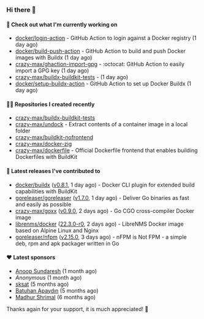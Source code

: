 ### Hi there 👋

#### 👷 Check out what I'm currently working on

- [docker/login-action](https://github.com/docker/login-action) - GitHub Action to login against a Docker registry (1 day ago)
- [docker/build-push-action](https://github.com/docker/build-push-action) - GitHub Action to build and push Docker images with Buildx (1 day ago)
- [crazy-max/ghaction-import-gpg](https://github.com/crazy-max/ghaction-import-gpg) - :octocat: GitHub Action to easily import a GPG key (1 day ago)
- [crazy-max/buildx-buildkit-tests](https://github.com/crazy-max/buildx-buildkit-tests) -  (1 day ago)
- [docker/setup-buildx-action](https://github.com/docker/setup-buildx-action) - GitHub Action to set up Docker Buildx (1 day ago)

#### 👨‍💻 Repositories I created recently

- [crazy-max/buildx-buildkit-tests](https://github.com/crazy-max/buildx-buildkit-tests)
- [crazy-max/undock](https://github.com/crazy-max/undock) - Extract contents of a container image in a local folder
- [crazy-max/buildkit-nofrontend](https://github.com/crazy-max/buildkit-nofrontend)
- [crazy-max/docker-zig](https://github.com/crazy-max/docker-zig)
- [crazy-max/dockerfile](https://github.com/crazy-max/dockerfile) - Official Dockerfile frontend that enables building Dockerfiles with BuildKit

#### 🚀 Latest releases I've contributed to

- [docker/buildx](https://github.com/docker/buildx) ([v0.8.1](https://github.com/docker/buildx/releases/tag/v0.8.1), 1 day ago) - Docker CLI plugin for extended build capabilities with BuildKit
- [goreleaser/goreleaser](https://github.com/goreleaser/goreleaser) ([v1.7.0](https://github.com/goreleaser/goreleaser/releases/tag/v1.7.0), 1 day ago) - Deliver Go binaries as fast and easily as possible
- [crazy-max/goxx](https://github.com/crazy-max/goxx) ([v0.9.0](https://github.com/crazy-max/goxx/releases/tag/v0.9.0), 2 days ago) - Go CGO cross-compiler Docker image
- [librenms/docker](https://github.com/librenms/docker) ([22.3.0-r0](https://github.com/librenms/docker/releases/tag/22.3.0-r0), 2 days ago) - LibreNMS Docker image based on Alpine Linux and Nginx
- [goreleaser/nfpm](https://github.com/goreleaser/nfpm) ([v2.15.0](https://github.com/goreleaser/nfpm/releases/tag/v2.15.0), 3 days ago) - nFPM is Not FPM - a simple deb, rpm and apk packager written in Go

#### ❤️ Latest sponsors
- [Anoop Sundaresh](https://github.com/theryecatcher) (1 month ago)
- _Anonymous_ (1 month ago)
- [sksat](https://github.com/sksat) (5 months ago)
- [Batuhan Apaydın](https://github.com/developer-guy) (5 months ago)
- [Madhur Shrimal](https://github.com/shrimalmadhur) (6 months ago)

Thanks again for your support, it is much appreciated! 🙏
